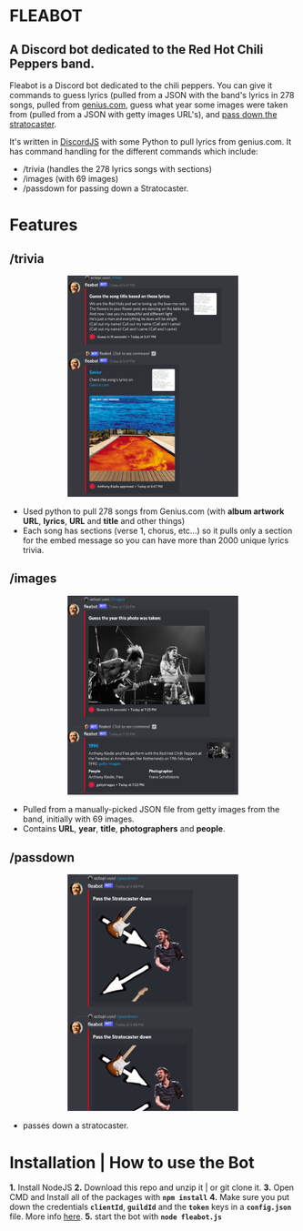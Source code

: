 # FLEABOT
## A Discord bot dedicated to the Red  Hot Chili Peppers band.

Fleabot is a Discord bot dedicated to the chili peppers. You can give it commands to guess lyrics (pulled from a JSON with the band's lyrics in 278 songs, pulled from [genius.com](genius.com), guess what year some images were taken from (pulled from a JSON with getty images URL's), and [pass down the stratocaster](https://knowyourmeme.com/memes/pass-the-ball-down).

It's written in [DiscordJS](https://discord.js.org/) with some Python to pull lyrics from genius.com. It has command handling for the different commands which include:
- /trivia (handles the 278 lyrics songs with sections)
- /images (with 69 images)
- /passdown for passing down a Stratocaster.

# Features
## /trivia
<p align="center"><img src="readme/trivia.png" alt="trivia" width="300"/></p>

- Used python to pull 278 songs from Genius.com (with **album artwork URL**, **lyrics**, **URL** and **title** and other things)
- Each song has sections (verse 1, chorus, etc...) so it pulls only a section for the embed message so you can have more than 2000 unique lyrics trivia.

## /images
<p align="center"><img src="readme/images.png" alt="images" width="300"/></p>

- Pulled from a manually-picked JSON file from getty images from the band, initially with 69 images.
- Contains **URL**, **year**, **title**, **photographers** and **people**.

## /passdown
<p align="center"><img src="readme/passdown.png" alt="trivia" width="300"/></p>

- passes down a stratocaster.

# Installation | How to use the Bot

 **1.** Install NodeJS
 **2.** Download this repo and unzip it   | or git clone it.
 **3.** Open CMD and Install all of the packages with **`npm install`**
  **4.** Make sure you put down the credentials **`clientId`**, **`guildId`** and the **`token`** keys in a  **`config.json`** file. More info [here](https://discordjs.guide/creating-your-bot/#creating-configuration-files).
 **5.** start the bot with **`node fleabot.js`**
